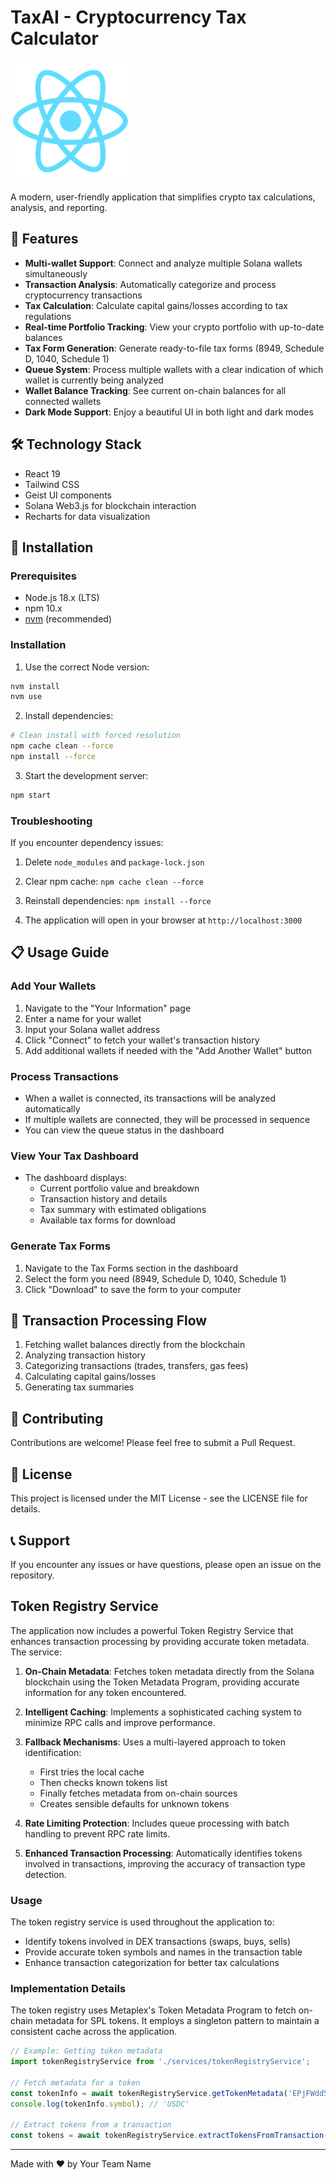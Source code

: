 # TaxAI - Cryptocurrency Tax Calculator

![TaxAI Logo](./public/logo192.png)

A modern, user-friendly application that simplifies crypto tax calculations, analysis, and reporting.

## 🚀 Features

- **Multi-wallet Support**: Connect and analyze multiple Solana wallets simultaneously
- **Transaction Analysis**: Automatically categorize and process cryptocurrency transactions
- **Tax Calculation**: Calculate capital gains/losses according to tax regulations
- **Real-time Portfolio Tracking**: View your crypto portfolio with up-to-date balances
- **Tax Form Generation**: Generate ready-to-file tax forms (8949, Schedule D, 1040, Schedule 1)
- **Queue System**: Process multiple wallets with a clear indication of which wallet is currently being analyzed
- **Wallet Balance Tracking**: See current on-chain balances for all connected wallets
- **Dark Mode Support**: Enjoy a beautiful UI in both light and dark modes

## 🛠️ Technology Stack

- React 19
- Tailwind CSS
- Geist UI components
- Solana Web3.js for blockchain interaction
- Recharts for data visualization

## 🔧 Installation

### Prerequisites
- Node.js 18.x (LTS)
- npm 10.x
- [nvm](https://github.com/nvm-sh/nvm) (recommended)

### Installation

1. Use the correct Node version:
```bash
nvm install
nvm use
```

2. Install dependencies:
```bash
# Clean install with forced resolution
npm cache clean --force
npm install --force
```

3. Start the development server:
```bash
npm start
```

### Troubleshooting

If you encounter dependency issues:
1. Delete `node_modules` and `package-lock.json`
2. Clear npm cache: `npm cache clean --force`
3. Reinstall dependencies: `npm install --force`

4. The application will open in your browser at `http://localhost:3000`

## 📋 Usage Guide

### Add Your Wallets

1. Navigate to the "Your Information" page
2. Enter a name for your wallet
3. Input your Solana wallet address
4. Click "Connect" to fetch your wallet's transaction history
5. Add additional wallets if needed with the "Add Another Wallet" button

### Process Transactions

- When a wallet is connected, its transactions will be analyzed automatically
- If multiple wallets are connected, they will be processed in sequence
- You can view the queue status in the dashboard

### View Your Tax Dashboard

- The dashboard displays:
  - Current portfolio value and breakdown
  - Transaction history and details
  - Tax summary with estimated obligations
  - Available tax forms for download

### Generate Tax Forms

1. Navigate to the Tax Forms section in the dashboard
2. Select the form you need (8949, Schedule D, 1040, Schedule 1)
3. Click "Download" to save the form to your computer

## 🔄 Transaction Processing Flow

1. Fetching wallet balances directly from the blockchain
2. Analyzing transaction history
3. Categorizing transactions (trades, transfers, gas fees)
4. Calculating capital gains/losses
5. Generating tax summaries

## 🤝 Contributing

Contributions are welcome! Please feel free to submit a Pull Request.

## 📝 License

This project is licensed under the MIT License - see the LICENSE file for details.

## 📞 Support

If you encounter any issues or have questions, please open an issue on the repository.

## Token Registry Service

The application now includes a powerful Token Registry Service that enhances transaction processing by providing accurate token metadata. The service:

1. **On-Chain Metadata**: Fetches token metadata directly from the Solana blockchain using the Token Metadata Program, providing accurate information for any token encountered.

2. **Intelligent Caching**: Implements a sophisticated caching system to minimize RPC calls and improve performance.

3. **Fallback Mechanisms**: Uses a multi-layered approach to token identification:
   - First tries the local cache
   - Then checks known tokens list
   - Finally fetches metadata from on-chain sources
   - Creates sensible defaults for unknown tokens

4. **Rate Limiting Protection**: Includes queue processing with batch handling to prevent RPC rate limits.

5. **Enhanced Transaction Processing**: Automatically identifies tokens involved in transactions, improving the accuracy of transaction type detection.

### Usage

The token registry service is used throughout the application to:

- Identify tokens involved in DEX transactions (swaps, buys, sells)
- Provide accurate token symbols and names in the transaction table
- Enhance transaction categorization for better tax calculations

### Implementation Details

The token registry uses Metaplex's Token Metadata Program to fetch on-chain metadata for SPL tokens. It employs a singleton pattern to maintain a consistent cache across the application.

```javascript
// Example: Getting token metadata
import tokenRegistryService from './services/tokenRegistryService';

// Fetch metadata for a token
const tokenInfo = await tokenRegistryService.getTokenMetadata('EPjFWdd5AufqSSqeM2qN1xzybapC8G4wEGGkZwyTDt1v');
console.log(tokenInfo.symbol); // 'USDC'

// Extract tokens from a transaction
const tokens = await tokenRegistryService.extractTokensFromTransaction(transaction, accountKeys);
```

---

Made with ❤️ by Your Team Name
